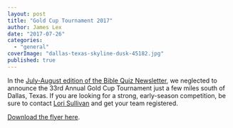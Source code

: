 ```yaml
---
layout: post
title: "Gold Cup Tournament 2017"
author: James Lex
date: "2017-07-26"
categories: 
  - "general"
coverImage: "dallas-texas-skyline-dusk-45182.jpg"
published: true
---
```


In the [July-August edition of the Bible Quiz Newsletter](https://www.biblequiz.com/2017/07/bible-quiz-newsletter-july-august-2017/), we neglected to announce the 33rd Annual Gold Cup Tournament just a few miles south of Dallas, Texas. If you are looking for a strong, early-season competition, be sure to contact [Lori Sullivan](mailto:safkids@gmail.com) and get your team registered.

[Download the flyer here](https://www.biblequiz.com/wp-content/uploads/2017/07/gold-cup-flyer-2017.pdf).
